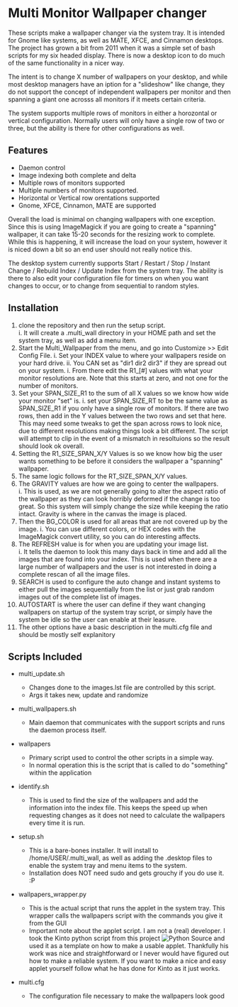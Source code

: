 # Multi Monitor Wallpaper changer

These scripts make a wallpaper changer via the system tray.  It is intended for Gnome like systems, as well
as MATE, XFCE, and Cinnamon desktops.  The project has grown a bit from 2011 when it was a simple set of
bash scripts for my six headed display.  There is now a desktop icon to do much of the same functionality
in a nicer way.

The intent is to change X number of wallpapers on your desktop, and while most desktop managers have an
iption for a "slideshow" like change, they do not support the concept of independent wallpapers per monitor
and then spanning a giant one acrosss all monitors if it meets certain criteria.

The system supports multiple rows of monitors in either a horozontal or vertical configuration.  Normally users
will only have a single row of two or three, but the ability is there for other configurations as well.

Features
--------

- Daemon control
- Image indexing both complete and delta
- Multiple rows of monitors supported
- Multiple numbers of monitors supported.
- Horizontal or Vertical row orentations supported
- Gnome, XFCE, Cinnamon, MATE are supported

Overall the load is minimal on changing wallpapers with one exception.  Since this is using ImageMagick if you
are going to create a "spanning" wallpaper, it can take 15-20 seconds for the resizing work to complete.  While
this is happening, it will increase the load on your system, however it is niced down a bit so an end user should
not really notice this.

The desktop system currently supports Start / Restart / Stop / Instant Change / Rebuild Index / Update Index from
the system tray.  The ability is there to also edit your configuration file for timers on when you want changes to
occur, or to change from sequential to random styles.

Installation
------------

1. clone the repository and then run the setup script.  
  i. It will create a .multi_wall directory in your HOME path and set the system tray, as well as add a menu item.
2. Start the Multi_Wallpaper from the menu, and go into Customize >> Edit Config File.
  i. Set your INDEX value to where your wallpapers reside on your hard drive.
  ii.  You CAN set as "dir1 dir2 dir3" if they are spread out on your system.
  i. From there edit the R1_[#] values with what your monitor resolutions are.  Note that this starts at zero, and not one for the number of monitors.
3. Set your SPAN_SIZE_R1 to the sum of all X values so we know how wide your monitor "set" is.
  i. set your SPAN_SIZE_RT to be the same value as SPAN_SIZE_R1 if you only have a single row of monitors.  If there are
two rows, then add in the Y values between the two rows and set that here.  This may need some tweaks to get the span across
rows to look nice, due to different resolutions making things look a bit different.  The script will attempt to clip in the event
of a mismatch in resoltuions so the result should look ok overall.
4. Setting the R1_SIZE_SPAN_X/Y Values is so we know how big the user wants something to be before it considers the
wallpaper a "spanning" wallpaper.
5. The same logic follows for the RT_SIZE_SPAN_X/Y values.
6. The GRAVITY values are how we are going to center the wallpapers.  
  i. This is used, as we are not generally going to alter the aspect ratio of the wallpaper as they can look horribly deformed if the change is too great.  So this
system will simply change the size while keeping the ratio intact.  Gravity is where in the canvas the image is placed.
7. Then the BG_COLOR is used for all areas that are not covered up by the image.
  i. You can use different colors, or HEX codes with the ImageMagick convert utility, so you can do interesting affects.
8. The REFRESH value is for when you are updating your image list.  
  i. It tells the daemon to look this many days back in time and add all the images that are found into your index.  This is used when there are a large number of wallpapers and the
user is not interested in doing a complete rescan of all the image files.
9. SEARCH is used to configure the auto change and instant systems to either pull the images sequentially from the list
or just grab random images out of the complete list of images.
10. AUTOSTART is where the user can define if they want changing wallpapers on startup of the system tray script, or simply
have the system be idle so the user can enable at their leasure.
11. The other options have a basic description in the multi.cfg file and should be mostly self explanitory


Scripts Included
----------------

- multi_update.sh
  * Changes done to the images.lst file are controlled by this script.
  * Args it takes new, update and randomize

- multi_wallpapers.sh
  * Main daemon that communicates with the support scripts and runs the daemon process itself.

- wallpapers
  * Primary script used to control the other scripts in a simple way.
  * In normal operation this is the script that is called to do "something" within the application

- identify.sh
  * This is used to find the size of the wallpapers and add the information into the index file.  This keeps the speed up when requesting changes as it does not need to calculate the wallpapers every time it is run.

- setup.sh
  * This is a bare-bones installer.  It will install to /home/USER/.multi_wall, as well as adding the .desktop files to enable the system tray and menu items to the system.
  * Installation does NOT need sudo and gets grouchy if you do use it. :P

- wallpapers_wrapper.py
  * This is the actual script that runs the applet in the system tray.  This wrapper calls the wallpapers script with the commands you give it from the GUI
  * Important note about the applet script.  I am not a (real) developer.  I took the Kinto python script from this project ![Python Source](https://github.com/rbreaves/kinto) and used it as a template on how to make a usable applet.  Thankfully his work was nice and straightforward or I never would have figured out how to make a reliable system.  If you want to make a nice and easy applet yourself follow what he has done for Kinto as it just works.

- multi.cfg
  * The configuration file necessary to make the wallpapers look good



